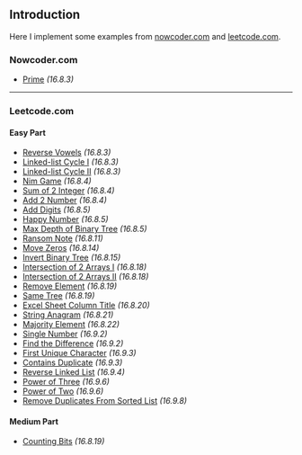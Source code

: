 ## Introduction
Here I implement some examples from [nowcoder.com](http://www.nowcoder.com/) and [leetcode.com](http://www.leetcode.com).





### Nowcoder.com
*  [Prime](https://github.com/Mindjet/Algorithm/blob/master/src/nowcoder/Prime.java)			*(16.8.3)*



-----



### Leetcode.com

#### Easy Part
* [Reverse Vowels](https://github.com/Mindjet/Algorithm/blob/master/src/leetcode/ReverseVowels.java)		*(16.8.3)*
* [Linked-list Cycle I](https://github.com/Mindjet/Algorithm/blob/master/src/leetcode/Linked_list_cycle_1.java)	*(16.8.3)*
* [Linked-list Cycle II](https://github.com/Mindjet/Algorithm/blob/master/src/leetcode/Linked_list_cycle_2.java)	*(16.8.3)*
* [Nim Game](https://github.com/Mindjet/Algorithm/blob/master/src/leetcode/Nim_game.java)		*(16.8.4)*
* [Sum of 2 Integer](https://github.com/Mindjet/Algorithm/blob/master/src/leetcode/Sum_of_2_Integer.java)	*(16.8.4)*
* [Add 2 Number](https://github.com/Mindjet/Algorithm/blob/master/src/leetcode/Add_2_Numbers.java)	*(16.8.4)*
* [Add Digits](https://github.com/Mindjet/Algorithm/blob/master/src/leetcode/Add_Digits.java)		*(16.8.5)*
* [Happy Number](https://github.com/Mindjet/Algorithm/blob/master/src/leetcode/Happy_Number.java)	*(16.8.5)*
* [Max Depth of Binary Tree](https://github.com/Mindjet/Algorithm/blob/master/src/leetcode/Max_Depth_of_Binary_Tree.java)	*(16.8.5)*
* [Ransom Note](https://github.com/Mindjet/Algorithm/blob/master/src/leetcode/Ransom_Note.java)		*(16.8.11)*
* [Move Zeros](https://github.com/Mindjet/Algorithm/blob/master/src/leetcode/Move_Zeros.java)		*(16.8.14)*
* [Invert Binary Tree](https://github.com/Mindjet/Algorithm/blob/master/src/leetcode/Invert_Binary_Tree.java)	*(16.8.15)*
* [Intersection of 2 Arrays I](https://github.com/Mindjet/Algorithm/blob/master/src/leetcode/Intersection_of_2_Arrays_1.java)	*(16.8.18)*
* [Intersection of 2 Arrays II](https://github.com/Mindjet/Algorithm/blob/master/src/leetcode/Intersection_of_2_Arrays_2.java)	*(16.8.18)*
* [Remove Element](https://github.com/Mindjet/Algorithm/blob/master/src/leetcode/Remove_Element.java)	*(16.8.19)*
* [Same Tree](https://github.com/Mindjet/Algorithm/blob/master/src/leetcode/Same_Tree.java)	*(16.8.19)*
* [Excel Sheet Column Title](https://github.com/Mindjet/Algorithm/blob/master/src/leetcode/Excel_Sheet_Column_Title.java)	*(16.8.20)*
* [String Anagram](https://github.com/Mindjet/Algorithm/blob/master/src/leetcode/String_Anagram.java)	*(16.8.21)*
* [Majority Element](https://github.com/Mindjet/Algorithm/blob/master/src/leetcode/Majority_Element.java)	*(16.8.22)*
* [Single Number](https://github.com/Mindjet/Algorithm/blob/master/src/leetcode/Single_Number.java)	*(16.9.2)*
* [Find the Difference](https://github.com/Mindjet/Algorithm/blob/master/src/leetcode/Find_the_Difference.java)	*(16.9.2)*
* [First Unique Character](https://github.com/Mindjet/Algorithm/blob/master/src/leetcode/First_Unique_Character.java)	*(16.9.3)*
* [Contains Duplicate](https://github.com/Mindjet/Algorithm/blob/master/src/leetcode/Contains_Duplicate.java)	*(16.9.3)*
* [Reverse Linked List](https://github.com/Mindjet/Algorithm/blob/master/src/leetcode/Reverse_Linked_List.java)	*(16.9.4)*
* [Power of Three](https://github.com/Mindjet/Algorithm/blob/master/src/leetcode/Power_of_Three.java)	*(16.9.6)*
* [Power of Two](https://github.com/Mindjet/Algorithm/blob/master/src/leetcode/Power_of_Two.java)	*(16.9.6)*
* [Remove Duplicates From Sorted List](https://github.com/Mindjet/Algorithm/blob/master/src/leetcode/Remove_Duplicates_From_Sorted_List.java)	*(16.9.8)*

#### Medium Part
* [Counting Bits](https://github.com/Mindjet/Algorithm/blob/master/src/leetcode/Counting_Bits.java)	*(16.8.19)*
